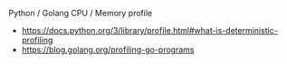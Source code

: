 

Python / Golang CPU / Memory profile





- https://docs.python.org/3/library/profile.html#what-is-deterministic-profiling
- https://blog.golang.org/profiling-go-programs

